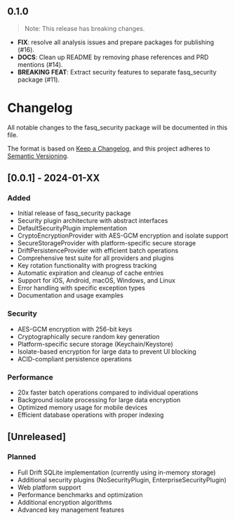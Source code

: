 ## 0.1.0

> Note: This release has breaking changes.

 - **FIX**: resolve all analysis issues and prepare packages for publishing (#16).
 - **DOCS**: Clean up README by removing phase references and PRD mentions (#14).
 - **BREAKING** **FEAT**: Extract security features to separate fasq_security package (#11).

# Changelog

All notable changes to the fasq_security package will be documented in this file.

The format is based on [Keep a Changelog](https://keepachangelog.com/en/1.0.0/),
and this project adheres to [Semantic Versioning](https://semver.org/spec/v2.0.0.html).

## [0.0.1] - 2024-01-XX

### Added
- Initial release of fasq_security package
- Security plugin architecture with abstract interfaces
- DefaultSecurityPlugin implementation
- CryptoEncryptionProvider with AES-GCM encryption and isolate support
- SecureStorageProvider with platform-specific secure storage
- DriftPersistenceProvider with efficient batch operations
- Comprehensive test suite for all providers and plugins
- Key rotation functionality with progress tracking
- Automatic expiration and cleanup of cache entries
- Support for iOS, Android, macOS, Windows, and Linux
- Error handling with specific exception types
- Documentation and usage examples

### Security
- AES-GCM encryption with 256-bit keys
- Cryptographically secure random key generation
- Platform-specific secure storage (Keychain/Keystore)
- Isolate-based encryption for large data to prevent UI blocking
- ACID-compliant persistence operations

### Performance
- 20x faster batch operations compared to individual operations
- Background isolate processing for large data encryption
- Optimized memory usage for mobile devices
- Efficient database operations with proper indexing

## [Unreleased]

### Planned
- Full Drift SQLite implementation (currently using in-memory storage)
- Additional security plugins (NoSecurityPlugin, EnterpriseSecurityPlugin)
- Web platform support
- Performance benchmarks and optimization
- Additional encryption algorithms
- Advanced key management features